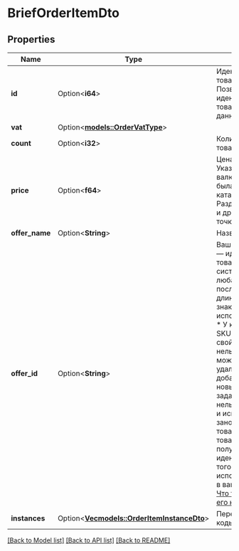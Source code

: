 # BriefOrderItemDto

## Properties

Name | Type | Description | Notes
------------ | ------------- | ------------- | -------------
**id** | Option<**i64**> | Идентификатор товара в заказе.  Позволяет идентифицировать товар в рамках данного заказа.  | [optional]
**vat** | Option<[**models::OrderVatType**](OrderVatType.md)> |  | [optional]
**count** | Option<**i32**> | Количество единиц товара. | [optional]
**price** | Option<**f64**> | Цена на товар. Указана в той валюте, которая была задана в каталоге. Разделитель целой и дробной части — точка.  | [optional]
**offer_name** | Option<**String**> | Название товара. | [optional]
**offer_id** | Option<**String**> | Ваш SKU — идентификатор товара в вашей системе.  Разрешена любая последовательность длиной до 255 знаков.  Правила использования SKU:  * У каждого товара SKU должен быть свой.  * SKU товара нельзя менять — можно только удалить товар и добавить заново с новым SKU.  * Уже заданный SKU нельзя освободить и использовать заново для другого товара. Каждый товар должен получать новый идентификатор, до того никогда не использовавшийся в вашем каталоге.  [Что такое SKU и как его назначать](https://yandex.ru/support/marketplace/assortment/add/index.html#fields)  | [optional]
**instances** | Option<[**Vec<models::OrderItemInstanceDto>**](OrderItemInstanceDTO.md)> | Переданные вами коды маркировки. | [optional]

[[Back to Model list]](../README.md#documentation-for-models) [[Back to API list]](../README.md#documentation-for-api-endpoints) [[Back to README]](../README.md)


